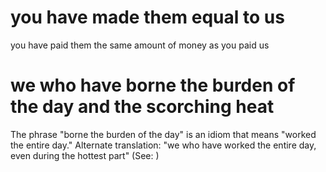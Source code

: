 
# you have made them equal to us
you have paid them the same amount of money as you paid us

# we who have borne the burden of the day and the scorching heat
The phrase "borne the burden of the day" is an idiom that means "worked the entire day." Alternate translation: "we who have worked the entire day, even during the hottest part" (See: )